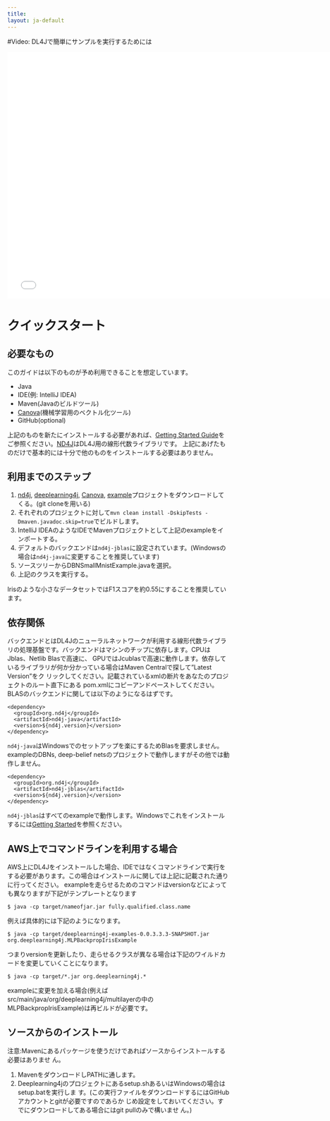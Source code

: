```yaml
---
title:
layout: ja-default
---
```


#Video: DL4Jで簡単にサンプルを実行するためには

<iframe width="750" height="560" src="//www.youtube.com/embed/2lwsHKUrXMk" frameborder="0" allowfullscreen></iframe>

# <a name="quickstart"> クイックスタート

## 必要なもの
このガイドは以下のものが予め利用できることを想定しています。

- Java
- IDE(例: IntelliJ IDEA)
- Maven(Javaのビルドツール)
- [Canova](https://github.com/deeplearning4j/Canova)(機械学習用のベクトル化ツール)
- GitHub(optional)

上記のものを新たにインストールする必要があれば、[Getting Started Guide](http://nd4j.org/ja-getstarted.html)をご参照ください。[ND4J](https://github.com/deeplearning4j/nd4j)はDL4J用の線形代数ライブラリです。
上記にあげたものだけで基本的には十分で他のものをインストールする必要はありません。

## 利用までのステップ
1. [nd4j](https://github.com/deeplearning4j/nd4j/), [deeplearning4j](https://github.com/deeplearning4j/deeplearning4j/), [Canova](https://github.com/deeplearning4j/Canova), [example](https://github.com/deeplearning4j/dl4j-0.0.3.3-examples)プロジェクトをダウンロードしてくる。(git cloneを用いる)
2. それぞれのプロジェクトに対して`mvn clean install -DskipTests -Dmaven.javadoc.skip=true`でビルドします。
3. IntelliJ IDEAのようなIDEでMavenプロジェクトとして上記のexampleをインポートする。
4. デフォルトのバックエンドは`nd4j-jblas`に設定されています。(Windowsの場合は`nd4j-java`に変更することを推奨しています)
4. ソースツリーからDBNSmallMnistExample.javaを選択。
5. 上記のクラスを実行する。

Irisのような小さなデータセットではF1スコアを約0.55にすることを推奨しています。

## 依存関係

バックエンドとはDL4Jのニューラルネットワークが利用する線形代数ライブラリの処理基盤です。バックエンドはマシンのチップに依存します。CPUはJblas、Netlib Blasで高速に、
GPUではJcublasで高速に動作します。依存しているライブラリが何か分かっている場合はMaven Centralで探して”Latest Version”をク リックしてください。記載されているxmlの断片をあなたのプロジェクトのルート直下にある pom.xmlにコピーアンドペーストしてください。BLASのバックエンドに関しては以下のようになるはずです。

    <dependency>
      <groupId>org.nd4j</groupId>
	  <artifactId>nd4j-java</artifactId>
	  <version>${nd4j.version}</version>
    </dependency>

`nd4j-java`はWindowsでのセットアップを楽にするためBlasを要求しません。exampleのDBNs, deep-belief netsのプロジェクトで動作しますがその他では動作しません。


    <dependency>
      <groupId>org.nd4j</groupId>
	  <artifactId>nd4j-jblas</artifactId>
	  <version>${nd4j.version}</version>
    </dependency>


`nd4j-jblas`はすべてのexampleで動作します。Windowsでこれをインストールするには[Getting Started](http://deeplearning4j.org/gettingstarted.html)を参照ください。

## AWS上でコマンドラインを利用する場合
AWS上にDL4Jをインストールした場合、IDEではなくコマンドラインで実行をする必要があります。この場合はインストールに関しては上記に記載された通りに行ってください。
exampleを走らせるためのコマンドはversionなどによっても異なりますが下記がテンプレートとなります

```
$ java -cp target/nameofjar.jar fully.qualified.class.name
```

例えば具体的には下記のようになります。
```
$ java -cp target/deeplearning4j-examples-0.0.3.3.3-SNAPSHOT.jar org.deeplearning4j.MLPBackpropIrisExample
```

つまりversionを更新したり、走らせるクラスが異なる場合は下記のワイルドカードを変更していくことになります。

```
$ java -cp target/*.jar org.deeplearning4j.*
```

exampleに変更を加える場合(例えばsrc/main/java/org/deeplearning4j/multilayerの中のMLPBackpropIrisExample)は再ビルドが必要です。



## ソースからのインストール
注意:Mavenにあるパッケージを使うだけであればソースからインストールする必要はありませ ん。
1. MavenをダウンロードしPATHに通します。
2. Deeplearning4jのプロジェクトにあるsetup.shあるいはWindowsの場合はsetup.batを実行しま
す。(この実行ファイルをダウンロードするにはGitHubアカウントとgitが必要ですのであらか じめ設定をしておいてください。すでにダウンロードしてある場合にはgit pullのみで構いませ ん。)
